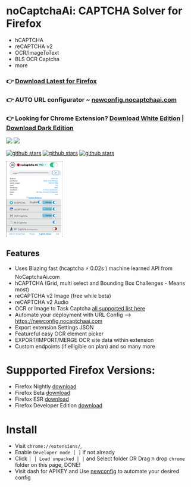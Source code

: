 # noCaptchaAi: CAPTCHA Solver for Firefox

- hCAPTCHA
- reCAPTCHA v2
- OCR/ImageToText
- BLS OCR Captcha
- more

### 👉 [Download Latest for Firefox](https://github.com/noCaptchaAi/chrome/releases/latest)

### 👉 AUTO URL configurator ~ [newconfig.nocaptchaai.com](https://newconfig.nocaptchaai.com)

### 👉 Looking for Chrome Extension?  [Download White Edition](https://github.com/noCaptchaAi/chrome/releases/latest) | [Download Dark Edition](https://github.com/noCaptchaAi/chrome-extension/releases/latest)


<p>
<a href="https://t.me/noCaptchaAi" target="_blank"><img src="https://img.shields.io/badge/Telegram-2CA5E0?style=for-the-badge&logo=telegram&logoColor=white"></a>
<a href="https://discord.gg/E7FfzhZqzA" target="_blank"><img src="https://img.shields.io/badge/Discord-7289DA?style=for-the-badge&logo=discord&logoColor=white"></a>
</p>
<p>
<a href="https://github.com/shimuldn/hCaptchaSolverApi/"><img alt="github stars" src="https://img.shields.io/github/stars/shimuldn/hCaptchaSolverApi?style=for-the-badge"></a>
<a href="https://nocaptchaai.com/software"><img alt="github stars" src="https://img.shields.io/npm/v/nocaptchaai-puppeteer?label=npm-puppeteer-solver&style=for-the-badge"></a>
<a href="https://nocaptchaai.com/software"><img alt="github stars" src="https://img.shields.io/npm/v/nocaptchasolver?label=npm-selenium-solver&style=for-the-badge"></a>
</p>

<img src="screenshot.png" style="width:30%"  alt="noCaptchaAi CAPTCHA Solver for Firefox screenshot ">

## Features

- Uses Blazing fast (hcaptcha :zap: 0.02s ) machine learned API from NoCaptchaAi.com
- hCAPTCHA (Grid, multi select and Bounding Box Challenges - Means most)
- reCAPTCHA v2 Image (free while beta)
- reCAPTCHA v2 Audio
- OCR or Image to Task Captcha [all supported list here](https://docs.nocaptchaai.com/en/image/ImageToText.html)
- Automate your deployment with URL Config --> https://newconfig.nocaptchaai.com
- Export extension Settings JSON
- Featureful easy OCR element picker
- EXPORT/IMPORT/MERGE OCR site data within extension
- Custom endpoints (if elligible on plan) and so many more

# Suppported Firefox Versions:

- Firefox Nightly [download](https://www.mozilla.org/en-US/firefox/channel/desktop/#nightly)
- Firefox Beta [download](https://www.mozilla.org/en-US/firefox/channel/desktop/#beta)
- Firefox ESR [download](https://www.mozilla.org/en-US/firefox/enterprise/#download)
- Firefox Developer Edition [download](https://www.mozilla.org/en-US/firefox/developer/)

# Install

- Visit `chrome://extensions/`,
- Enable `Developer mode [ ]` if not already
- Click `│ │ Load unpacked │ │` and Select folder OR Drag n drop `chrome` folder on this page, DONE!
- Visit dash for APIKEY and Use [newconfig](https://newconfig.nocaptchaai.com) to automate your desired config

